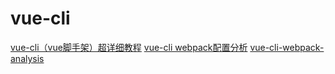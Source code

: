 # vue-cli
[vue-cli（vue脚手架）超详细教程](https://blog.csdn.net/sonwing_for/article/details/81104167)
[vue-cli webpack配置分析](https://segmentfault.com/a/1190000008644830)
[vue-cli-webpack-analysis](https://github.com/chenBright/vue-cli-webpack-analysis/blob/master/build/dev-server.js)